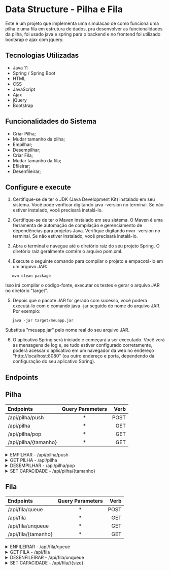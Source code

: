 # Data Structure - Pilha e Fila

Este é um projeto que implementa uma simulacao de como funciona uma pilha e uma fila em estrutura de dados, pra desenvolver as funcionalidades da pilha, foi usado java e spring para o backend  e no frontend foi utilizado bootsrap e ajax com jquery.

## Tecnologias Utilizadas

- Java 11
- Spring / Spring Boot
- HTML
- CSS
- JavaScript
- Ajax
- jQuery
- Bootstrap

## Funcionalidades do Sistema

- Criar Pilha;
- Mudar tamanho da pilha;
- Empilhar;
- Desempilhar;
- Criar Fila;
- Mudar tamanho da fila;
- Efileirar;
- Desenfileirar;

## Configure e execute

1. Certifique-se de ter o JDK (Java Development Kit) instalado em seu sistema. Você pode verificar digitando java -version no terminal. Se não estiver instalado, você precisará instalá-lo.

2. Certifique-se de ter o Maven instalado em seu sistema. O Maven é uma ferramenta de automação de compilação e gerenciamento de dependências para projetos Java. Verifique digitando mvn -version no terminal. Se não estiver instalado, você precisará instalá-lo.

3. Abra o terminal e navegue até o diretório raiz do seu projeto Spring. O diretório raiz geralmente contém o arquivo pom.xml.

4. Execute o seguinte comando para compilar o projeto e empacotá-lo em um arquivo JAR:
```shell
   mvn clean package    
```
Isso irá compilar o código-fonte, executar os testes e gerar o arquivo JAR no diretório "target".

5. Depois que o pacote JAR for gerado com sucesso, você poderá executá-lo com o comando java -jar seguido do nome do arquivo JAR. Por exemplo:
```shell
   java -jar target/meuapp.jar    
```
Substitua "meuapp.jar" pelo nome real do seu arquivo JAR.

6. O aplicativo Spring será iniciado e começará a ser executado. Você verá as mensagens de log e, se tudo estiver configurado corretamente, poderá acessar o aplicativo em um navegador da web no endereço "http://localhost:8080" (ou outro endereço e porta, dependendo da configuração do seu aplicativo Spring).

## Endpoints

## Pilha

|   Endpoints   |  Query Parameters  |    Verb    |
| :---         |     :---:      |          ---: |
| /api/pilha/push       |   *  |   POST    |
| /api/pilha   |   *  | GET    |
| /api/pilha/pop        |   *  | GET   |
| /api/pilha/{tamanho}   |   *  | GET    |

<details>
  <summary>EMPILHAR - /api/pilha/push </summary>
  
### Descrição

- Empilha um valor na pilha.

### Códigos de Resposta

- `201`: Empilhado com sucesso.

- `400`: Pilha Cheia.

### Exemplo de Requisição

- POST -  /api/pilha/push 
- HTTP/1.1
- Host: example.com 
- Content-Type: application/json

```json
    {
        "valor":"3"
    }    
```

### Exemplo de Resposta

- HTTP/1.1 201 CREATED
- Content-Type: application/json
```json
    Empilhado com sucesso
```
  
</details>

<details>
  <summary>GET PILHA - /api/pilha </summary>
  
### Descrição

Retorna a pilha e a posicao do topo da pilha.

### Códigos de Resposta

- `200`: Pilha retornado com sucesso.

### Exemplo de Requisição

- GET - /api/pilha 
- HTTP/1.1
- Host: example.com

### Exemplo de Resposta

- HTTP/1.1 200 OK
- Content-Type: application/json
```json
    {
	"lista": [],
	"topo": 0
    } 
```
  
</details>

<details>
  <summary>DESEMPILHAR - /api/pilha/pop</summary>
  
### Descrição

Desempilha o valor do topo da pilha.

### Códigos de Resposta

- `200`: Desempilhado com sucesso.

### Exemplo de Requisição

- GET - /api/pilha/pop
- HTTP/1.1
- Host: example.com

### Exemplo de Resposta

- HTTP/1.1 - 200 OK
```json
    6   
```
</details>

<details>
  <summary>SET CAPACIDADE - /api/pilha/{tamanho} </summary>
  
### Descrição

Cria uma pilha com a capacidade passada no parametro.

## Parâmetros de Entrada

- `tamanho` (obrigatório): Capacidade da pilha.

### Códigos de Resposta

- `200`: Pilha criada com sucesso.

### Exemplo de Requisição

- GET /api/pilha/5
- Host: example.com

### Exemplo de Resposta

HTTP/1.1 200 OK

```json
    {
        "5"
    }    
```
  
</details>


## Fila

|   Endpoints   |  Query Parameters  |    Verb    |
| :---          |     :---:          |       ---: |
| /api/fila/queue       |   *        |     POST   |
| /api/fila     |           *        |     GET    |
| /api/fila/unqueue       | *        |     GET    |
| /api/fila/{tamanho}   |   *        |     GET    |

<details>
  <summary>ENFILEIRAR - /api/fila/queue </summary>
  
### Descrição

- Enfileira um valor na fila.

### Códigos de Resposta

- `201`: Empilhado com sucesso.

- `400`: Fila Cheia.

### Exemplo de Requisição

- POST - api/fila/queue
- HTTP/1.1
- Host: https://data-structure-production.up.railway.app
- Content-Type: application/json

```json
    {
        "valor":"3"
    }    
```

### Exemplo de Resposta

- HTTP/1.1 201 CREATED
- Content-Type: application/json
```json
    Enfileirado com sucesso
```
  
</details>

<details>
  <summary>GET FILA - /api/fila </summary>
  
### Descrição

Retorna a fila e a posicao do topo da pilha.

### Códigos de Resposta

- `200`: Fila retornada com sucesso.
- `400`: Fila vazia.

### Exemplo de Requisição

- GET - /api/fila
- HTTP/1.1
- Host: https://data-structure-production.up.railway.app

### Exemplo de Resposta

- HTTP/1.1 200 OK
- Content-Type: application/json
```json
    {
	"lista": [],
	"inicio": 0,
	"fim": 4
}
```
  
</details>

<details>
  <summary>DESENFILEIRAR - /api/fila/unqueue</summary>
  
### Descrição

Desenfileira o valor do inicio da fila e retorna-o como resposta.

### Códigos de Resposta

- `200`: 6.
- `400`: Fila vazia.

### Exemplo de Requisição

- GET - /api/fila/unqueue
- HTTP/1.1
- Host: https://data-structure-production.up.railway.app

### Exemplo de Resposta

- HTTP/1.1 - 200 OK
```json
    6   
```
</details>

<details>
  <summary>SET CAPACIDADE - /api/fila//{size} </summary>
  
### Descrição

Cria uma fila com a capacidade passada no parametro.

## Parâmetros de Entrada

- `size` (obrigatório): Capacidade da fila.

### Códigos de Resposta

- `200`: 5.

### Exemplo de Requisição

- GET /api/pilha/5
- Host: https://data-structure-production.up.railway.app

### Exemplo de Resposta

HTTP/1.1 200 OK

	"6"

  
</details>
